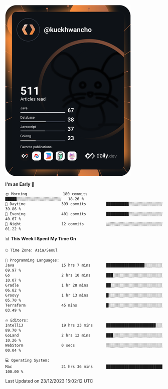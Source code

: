 <a href="https://app.daily.dev/kuckhwancho"><img src="https://github.com/kuckjwi0928/kuckjwi0928/blob/master/devcard.svg" width="400" alt="Kuckjwi Devcard"/></a>

<!--START_SECTION:waka-->
**I'm an Early 🐤** 

```text
🌞 Morning                180 commits         █████░░░░░░░░░░░░░░░░░░░░   18.26 % 
🌆 Daytime                393 commits         ██████████░░░░░░░░░░░░░░░   39.86 % 
🌃 Evening                401 commits         ██████████░░░░░░░░░░░░░░░   40.67 % 
🌙 Night                  12 commits          ░░░░░░░░░░░░░░░░░░░░░░░░░   01.22 % 
```


📊 **This Week I Spent My Time On** 

```text
🕑︎ Time Zone: Asia/Seoul

💬 Programming Languages: 
Java                     15 hrs 7 mins       █████████████████░░░░░░░░   69.97 % 
Go                       2 hrs 10 mins       ███░░░░░░░░░░░░░░░░░░░░░░   10.07 % 
Gradle                   1 hr 28 mins        ██░░░░░░░░░░░░░░░░░░░░░░░   06.82 % 
Groovy                   1 hr 13 mins        █░░░░░░░░░░░░░░░░░░░░░░░░   05.70 % 
Terraform                45 mins             █░░░░░░░░░░░░░░░░░░░░░░░░   03.49 % 

🔥 Editors: 
IntelliJ                 19 hrs 23 mins      ██████████████████████░░░   89.70 % 
GoLand                   2 hrs 12 mins       ███░░░░░░░░░░░░░░░░░░░░░░   10.26 % 
WebStorm                 0 secs              ░░░░░░░░░░░░░░░░░░░░░░░░░   00.04 % 

💻 Operating System: 
Mac                      21 hrs 36 mins      █████████████████████████   100.00 % 
```


 Last Updated on 23/12/2023 15:02:12 UTC
<!--END_SECTION:waka-->
